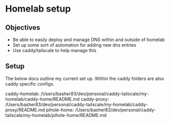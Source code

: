 # Homelab setup

## Objectives
- Be able to easily deploy and manage DNS within and outside of homelab
- Set up some sort of automation for adding new dns entries
- Use caddy/tailscale to help manage this

## Setup
The below docs outline my current set up. Within the caddy folders are also caddy specific configs.

caddy-homelab: /Users/basher83/dev/personal/caddy-tailscale/my-homelab/caddy-home/README.md
caddy-proxy: /Users/basher83/dev/personal/caddy-tailscale/my-homelab/caddy-proxy/README.md
pihole-home: /Users/basher83/dev/personal/caddy-tailscale/my-homelab/pihole-home/README.md